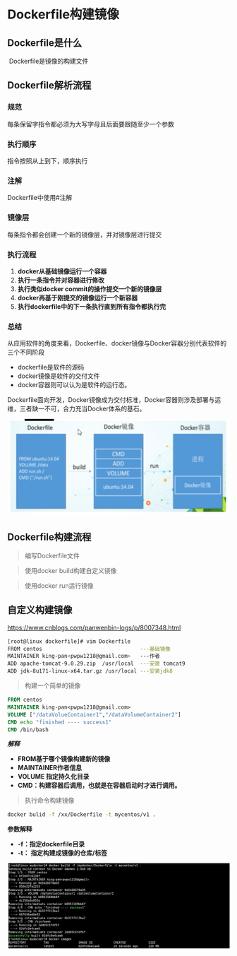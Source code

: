 # Dockerfile构建镜像

## Dockerfile是什么

​		Dockerfile是镜像的构建文件



## Dockerfile解析流程

### 规范

每条保留字指令都必须为大写字母且后面要跟随至少一个参数

### 执行顺序

指令按照从上到下，顺序执行

### 注解

Dockerfile中使用#注解

### 镜像层

每条指令都会创建一个新的镜像层，并对镜像层进行提交

### 执行流程

1. **docker从基础镜像运行一个容器**
2. **执行一条指令并对容器进行修改**
3. **执行类似docker commit的操作提交一个新的镜像层**
4. **docker再基于刚提交的镜像运行一个新容器**
5. **执行dockerfile中的下一条执行直到所有指令都执行完**



### 总结

从应用软件的角度来看，Dockerfile、docker镜像与Docker容器分别代表软件的三个不同阶段

* dockerfile是软件的源码
* docker镜像是软件的交付文件
* docker容器则可以认为是软件的运行态。

Dockerfile面向开发，Docker镜像成为交付标准，Docker容器则涉及部署与运维，三者缺一不可，合力充当Docker体系的基石。

![dockerfile、docker镜像、docker容器的关系](./images/dockerfile-dockerimage-dockercontainer.png)

## Dockerfile构建流程

> 编写Dockerfile文件

> 使用docker build构建自定义镜像

> 使用docker run运行镜像

## 自定义构建镜像

https://www.cnblogs.com/panwenbin-logs/p/8007348.html

```sh
[root@linux dockerfile]# vim Dockerfile
FROM centos                               ---基础镜像
MAINTAINER king-pan<pwpw1218@gmail.com>   ---作者
ADD apache-tomcat-9.0.29.zip  /usr/local  ---安装 tomcat9
ADD jdk-8u171-linux-x64.tar.gz /usr/local ---安装jdk8

```

> 构建一个简单的镜像

```dockerfile
FROM centos
MAINTAINER king-pan<pwpw1218@gmail.com>
VOLUME ["/dataVolueContainer1","/dataVolumeContainer2"]
CMD echo "finished ---- success1"
CMD /bin/bash
```

***解释***

* **FROM基于哪个镜像构建新的镜像**
* **MAINTAINER作者信息**
* **VOLUME 指定持久化目录**
* **CMD：构建容器后调用，也就是在容器启动时才进行调用。**



> 执行命令构建镜像

```sh
docker bulid -f /xx/Dockerfile -t mycentos/v1 .
```

**参数解释**

* **-f：指定dockerfile目录**
* **-t： 指定构建成镜像的仓库/标签** 

![Dockerfile构建的第一个镜像](./images/docker-build-v1.png)